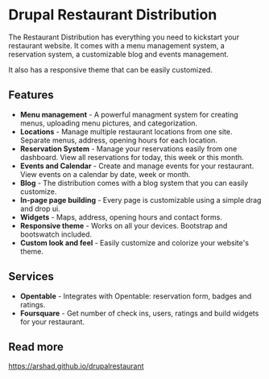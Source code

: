 Drupal Restaurant Distribution
=========

The Restaurant Distribution has everything you need to kickstart your restaurant website. It comes with a menu management system, a reservation system, a customizable blog and events management.

It also has a responsive theme that can be easily customized.

## Features

* **Menu management** - A powerful managment system for creating menus, uploading menu pictures, and categorization.
* **Locations** - Manage multiple restaurant locations from one site. Separate menus, address, opening hours for each location.
* **Reservation System** - Manage your reservations easily from one dashboard. View all reservations for today, this week or this month.
* **Events and Calendar** - Create and manage events for your restaurant. View events on a calendar by date, week or month.
* **Blog** - The distribution comes with a blog system that you can easily customize.
* **In-page page building** - Every page is customizable using a simple drag and drop ui.
* **Widgets** - Maps, address, opening hours and contact forms.
* **Responsive theme** - Works on all your devices. Bootstrap and bootswatch included.
* **Custom look and feel** - Easily customize and colorize your website's theme.

## Services

* **Opentable** - Integrates with Opentable: reservation form, badges and ratings.
* **Foursquare** - Get number of check ins, users, ratings and build widgets for your restaurant.

## Read more

https://arshad.github.io/drupalrestaurant
